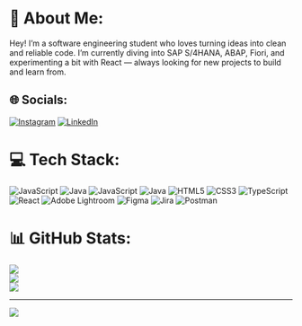 <!--
**CPaetzold/CPaetzold** is a ✨ _special_ ✨ repository because its `README.md` (this file) appears on your GitHub profile.-->

# 💫 About Me:
Hey! I’m a software engineering student who loves turning ideas into clean and reliable code. I’m currently diving into SAP S/4HANA, ABAP, Fiori, and experimenting a bit with React — always looking for new projects to build and learn from.


## 🌐 Socials:
[![Instagram](https://img.shields.io/badge/Instagram-%23E4405F.svg?logo=Instagram&logoColor=white)](https://instagram.com/c7_lemon) [![LinkedIn](https://img.shields.io/badge/LinkedIn-%230077B5.svg?logo=linkedin&logoColor=white)](https://linkedin.com/in/CedricPaetzold) 

# 💻 Tech Stack:
![JavaScript](https://img.shields.io/badge/javascript-%23323330.svg?style=for-the-badge&logo=javascript&logoColor=%23F7DF1E) ![Java](https://img.shields.io/badge/java-%23ED8B00.svg?style=for-the-badge&logo=openjdk&logoColor=white) ![JavaScript](https://img.shields.io/badge/javascript-%23323330.svg?style=for-the-badge&logo=javascript&logoColor=%23F7DF1E) ![Java](https://img.shields.io/badge/java-%23ED8B00.svg?style=for-the-badge&logo=openjdk&logoColor=white) ![HTML5](https://img.shields.io/badge/html5-%23E34F26.svg?style=for-the-badge&logo=html5&logoColor=white) ![CSS3](https://img.shields.io/badge/css3-%231572B6.svg?style=for-the-badge&logo=css3&logoColor=white) ![TypeScript](https://img.shields.io/badge/typescript-%23007ACC.svg?style=for-the-badge&logo=typescript&logoColor=white) ![React](https://img.shields.io/badge/react-%2320232a.svg?style=for-the-badge&logo=react&logoColor=%2361DAFB) ![Adobe Lightroom](https://img.shields.io/badge/Adobe%20Lightroom-31A8FF.svg?style=for-the-badge&logo=Adobe%20Lightroom&logoColor=white) ![Figma](https://img.shields.io/badge/figma-%23F24E1E.svg?style=for-the-badge&logo=figma&logoColor=white) ![Jira](https://img.shields.io/badge/jira-%230A0FFF.svg?style=for-the-badge&logo=jira&logoColor=white) ![Postman](https://img.shields.io/badge/Postman-FF6C37?style=for-the-badge&logo=postman&logoColor=white)
# 📊 GitHub Stats:
![](https://github-readme-stats.vercel.app/api?username=CPaetzold&theme=dark&hide_border=true&include_all_commits=true&count_private=true)<br/>
![](https://nirzak-streak-stats.vercel.app/?user=CPaetzold&theme=dark&hide_border=true)<br/>
![](https://github-readme-stats.vercel.app/api/top-langs/?username=CPaetzold&theme=dark&hide_border=true&include_all_commits=true&count_private=true&layout=compact)

---
[![](https://visitcount.itsvg.in/api?id=CPaetzold&icon=0&color=0)](https://visitcount.itsvg.in)

<!-- Proudly created with GPRM ( https://gprm.itsvg.in ) -->
